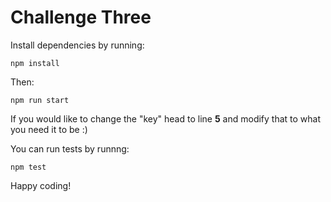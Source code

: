 # Challenge Three

Install dependencies by running:
```
npm install
```

Then:

```
npm run start
```

If you would like to change the "key" head to line **5** and modify that to what you need it to be :)

You can run tests by runnng:

```
npm test
```

Happy coding!
